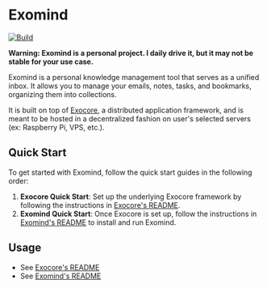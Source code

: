 # Exomind

[![Build](https://github.com/appaquet/exomind-mono/actions/workflows/push-tester.yml/badge.svg)](https://github.com/appaquet/exomind-mono/actions/workflows/push-tester.yml)

**Warning: Exomind is a personal project. I daily drive it, but it may not be stable for your use case.**

Exomind is a personal knowledge management tool that serves as a unified inbox.
It allows you to manage your emails, notes, tasks, and bookmarks, organizing them into collections.

It is built on top of [Exocore](./exocore/), a distributed application framework, and is meant to be
hosted in a decentralized fashion on user's selected servers (ex: Raspberry Pi, VPS, etc.).

## Quick Start

To get started with Exomind, follow the quick start guides in the following order:

1. **Exocore Quick Start**: Set up the underlying Exocore framework by following the instructions in [Exocore's README](./exocore/README.md).
2. **Exomind Quick Start**: Once Exocore is set up, follow the instructions in [Exomind's README](./exomind/README.md) to install and run Exomind.

## Usage

* See [Exocore's README](./exocore/README.md)
* See [Exomind's README](./exomind/README.md)
